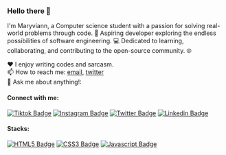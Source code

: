 ### Hello there 👋

I'm Maryviann, a Computer science student with a passion for solving real-world problems through code. 🚀 Aspiring developer exploring the endless possibilities of software engineering. 💻
Dedicated to learning, collaborating, and contributing to the open-source community. 🌐 


♥️ I enjoy writing  codes and sarcasm. <br/>
📫 How to reach me: [email](dev.maryviann03@gmail.com), [twitter](https://www.twitter.com/maryvianie_) <br/>
💬 Ask me about anything!: <br/>


#### Connect with me:

[![Tiktok Badge](https://img.shields.io/badge/Tiktok-000000?style=for-the-badge&logo=tiktok&logoColor=white)](https://tiktok.com/@maryvianie) [![Instagram Badge](https://img.shields.io/badge/Instagram-E4405F?style=for-the-badge&logo=instagram&logoColor=white)](https://instagram.com/maryvianie) [![Twitter Badge](https://img.shields.io/badge/Twitter-1877F2?style=for-the-badge&logo=twitter&logoColor=white)](https://www.twitter.com/maryvianie_) [![Linkedin Badge](https://img.shields.io/badge/LinkedIn-0077B5?style=for-the-badge&logo=linkedin&logoColor=white)](https://www.linkedin.com/in/maryviann-chiamaka-okenwa-160978236//) 


#### Stacks:


[![HTML5 Badge](https://img.shields.io/badge/HTML5-E34F26?style=for-the-badge&logo=html5&logoColor=white)](#)  [![CSS3 Badge](https://img.shields.io/badge/CSS3-1572B6?style=for-the-badge&logo=css3&logoColor=white)](#) [![Javascript Badge](https://img.shields.io/badge/-Javascript-F0DB4F?style=for-the-badge&labelColor=black&logo=javascript&logoColor=F0DB4F)](#)
